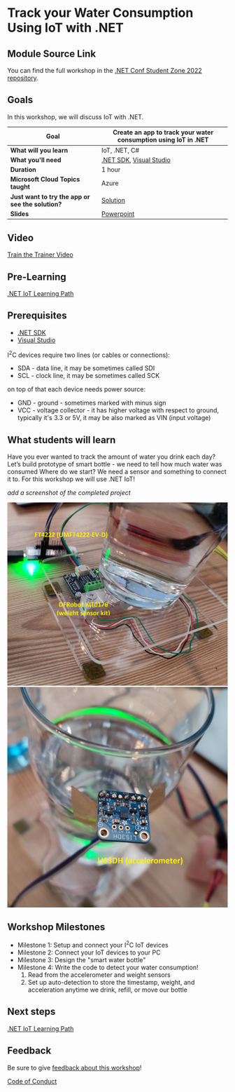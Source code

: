 # Track your Water Consumption Using IoT with .NET

## Module Source Link

You can find the full workshop in the [.NET Conf Student Zone 2022 repository](https://github.com/microsoft/dotnetconf-studentzone/tree/main/Using%20IOT%20and%20.NET).

## Goals

In this workshop, we will discuss IoT with .NET.

| **Goal**              | Create an app to track your water consumption using IoT in .NET                                    |
| ----------------------------- | --------------------------------------------------------------------- |
| **What will you learn**       | IoT, .NET, C#                                        |
| **What you'll need**          | [.NET SDK](https://dotnet.microsoft.com/download/dotnet/6.0?WT.mc_id=academic-78652-leestott), [Visual Studio](https://visualstudio.microsoft.com/?WT.mc_id=academic-78652-leestott) |
| **Duration**                  | 1 hour                                                                |
| **Microsoft Cloud Topics taught**                  | Azure                                                                |
| **Just want to try the app or see the solution?** | [Solution](solution)                          |
| **Slides** | [Powerpoint](slides.pdf) 
                         
## Video

[Train the Trainer Video](https://aka.ms/studentzone-iot)

## Pre-Learning

[.NET IoT Learning Path](https://aka.ms/dotnetIOT)

## Prerequisites

- [.NET SDK](https://dotnet.microsoft.com/download/dotnet/6.0?WT.mc_id=academic-78652-leestott)
- [Visual Studio](https://visualstudio.microsoft.com/?WT.mc_id=academic-78652-leestott)

I<sup>2</sup>C devices require two lines (or cables or connections):
- SDA - data line, it may be sometimes called SDI
- SCL - clock line, it may be sometimes called SCK

on top of that each device needs power source:
- GND - ground - sometimes marked with minus sign
- VCC - voltage collector - it has higher voltage with respect to ground, typically it's 3.3 or 5V, it may be also marked as VIN (input voltage)

## What students will learn

Have you ever wanted to track the amount of water you drink each day? Let’s build prototype of smart bottle - we need to tell how much water was consumed Where do we start? We need a sensor and something to connect it to. For this workshop we will use .NET IoT!

*add a screenshot of the completed project*

![Smart Water Bottle 1](solution/pictures/setup-1.jpg) ![Smart Water Bottle 2](solution/pictures/setup-2.jpg)

## Workshop Milestones
- Milestone 1: Setup and connect your I<sup>2</sup>C IoT devices
- Milestone 2: Connect your IoT devices to your PC
- Milestone 3: Design the "smart water bottle"
- Milestone 4: Write the code to detect your water consumption!
   1. Read from the accelerometer and weight sensors
   2. Set up auto-detection to store the timestamp, weight, and acceleration anytime we drink, refill, or move our bottle

## Next steps

[.NET IoT Learning Path](https://aka.ms/dotnetIOT)

## Feedback

Be sure to give [feedback about this workshop](https://forms.office.com/r/MdhJWMZthR)!

[Code of Conduct](../CODE_OF_CONDUCT.md)

